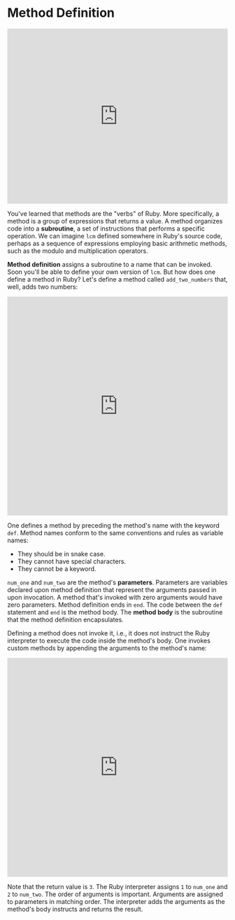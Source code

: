 # Method Definition

<iframe src="https://player.vimeo.com/video/206675182?rel=0&autoplay=1" width="100%" height="400px" frameborder="0" webkitallowfullscreen="" mozallowfullscreen="" allowfullscreen="" style="line-height: 1.6em;" rel="line-height: 1.6em;"></iframe>

You've learned that methods are the "verbs" of Ruby. More specifically, a method
is a group of expressions that returns a value. A method organizes code into a
**subroutine**, a set of instructions that performs a specific operation. We can
imagine `lcm` defined somewhere in Ruby's source code, perhaps as a sequence of
expressions employing basic arithmetic methods, such as the modulo and
multiplication operators.

**Method definition** assigns a subroutine to a name that can be invoked. Soon
you'll be able to define your own version of `lcm`. But how does one define a
method in Ruby? Let's define a method called `add_two_numbers` that, well, adds
two numbers:

<iframe frameborder="0" width="100%" height="500px" src="https://repl.it/GD3i/8?lite=true"></iframe>

One defines a method by preceding the method's name with the keyword `def`.
Method names conform to the same conventions and rules as variable names:

* They should be in snake case.
* They cannot have special characters.
* They cannot be a keyword.

`num_one` and `num_two` are the method's **parameters**. Parameters are
variables declared upon method definition that represent the arguments passed in
upon invocation. A method that's invoked with zero arguments would have zero
parameters. Method definition ends in `end`. The code between the `def`
statement and `end` is the method body. The **method body** is the subroutine that
the method definition encapsulates.

Defining a method does not invoke it, i.e., it does not instruct the Ruby
interpreter to execute the code inside the method's body. One invokes custom
methods by appending the arguments to the method's name:

<iframe frameborder="0" width="100%" height="500px" src="https://repl.it/GD3i/9?lite=true"></iframe>

Note that the return value is `3`. The Ruby interpreter assigns `1` to `num_one`
and `2` to `num_two`. The order of arguments is important. Arguments are
assigned to parameters in matching order. The interpreter adds the arguments as
the method's body instructs and returns the result.

